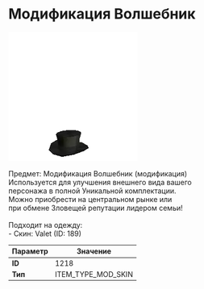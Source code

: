 # Модификация Волшебник

![Item Image](../img/1218.webp?raw=true)

Предмет: Модификация Волшебник (модификация)<br>Используется для улучшения внешнего вида вашего<br>персонажа в полной Уникальной комплектации.<br>Можно приобрести на центральном рынке или<br>при обмене Зловещей репутации лидером семьи!<br><br>Подходит на одежду: <br> - Скин: Valet (ID: 189)<br>


| Параметр | Значение |
|----------|----------|
| **ID** | 1218 |
| **Тип** | ITEM_TYPE_MOD_SKIN |

